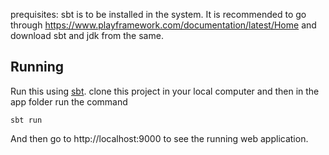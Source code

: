 prequisites:
sbt is to be installed in the system.
It is recommended to go through https://www.playframework.com/documentation/latest/Home and download sbt and jdk from the same.

## Running

Run this using [sbt](http://www.scala-sbt.org/).  clone this project in your local computer and then in the app folder run the command 

```
sbt run
```

And then go to http://localhost:9000 to see the running web application.
